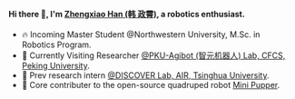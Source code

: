 #### Hi there 👋, I'm [Zhengxiao Han (韩 政霄)](https://hzx.blue), a robotics enthusiast.

- 🔥 Incoming Master Student @Northwestern University, M.Sc. in Robotics Program.
- 🌱 Currently Visiting Researcher [@PKU-Agibot (智元机器人) Lab, CFCS, Peking University](https://zsdonghao.github.io/).
- 🔭 Prev research intern [@DISCOVER Lab, AIR, Tsinghua University](https://github.com/AIR-DISCOVER).
- 🤖 Core contributer to the open-source quadruped robot [Mini Pupper](https://www.kickstarter.com/projects/336477435/mini-pupper-open-sourceros-robot-dog-kit).
